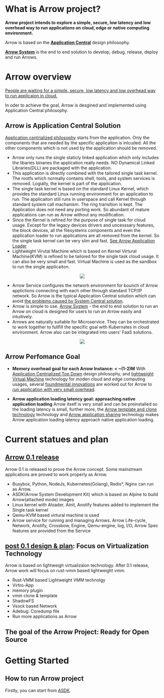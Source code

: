 # What is Arrow project?
**Arrow project intends to explore a simple, secure, low latency and low overhead way to run applications on cloud, edge or native computing environment.**

Arrow is based on the [**Application Central**](/TopDown.md) design philosophy.

[**Arrow System**](/ArrowSystemVision.md) is the end to end solution to develop, debug, release, deploy and run Arrows.


# Arrow overview
[People are waiting for a simple, secure, low latency and low overhead way to run applicaion in cloud.](ArrowIsUseful.md)

In oder to achieve the goal, Arrow is desgined and implemented using Application Central philosophy.

## Arrow is Application Central Solution
[Application centrialized philosophy](TopDown.md#application-central-philosophy) starts from the application. Only the components that are needed by the specific applicaiton is inlcuded. All the other components which is not used by the application should be removed.

- Arrow only runs the single staticly linked application which only includes the libaries binaries the application really needs. NO Dynamical Linked Libraries(DLL) are packaged with the application.
- This application is directly combined with the tailored single task kernel. The rootfs which normally contains shell, tools, and system services is removed. Logially, the kernel is part of the application.
- The single task kernel is based on the standard Linux Kernel, which provides the standard Linux running environment for an application to run. The applicaiton still runs in userspace and call Kernel through standard system call machanism. The ring transition is kept. The Application does not need any porting work. So abundant of mature applications can run as Arrow without any modification.
- Since the Kernel is refined for the purpose of single task for cloud usage. Except for the legacy devices drivers and uncesssary features, the block devices, all the filesystems components and even the application loader to run applications are all removed from the kernel. So the single task kernel can be very slim and fast. [See Arrow Application Loader](/Benefits.md)
- Lightweight Virutal Machine which is based on Kernel Virtural Machine(KVM) is refined to be tailored for the single task cloud usage. It can also be very small and fast. Virtual Machine is used as the sandbox to run the single applicaiton.

<p align="center">
  <img src="https://github.com/Walnux/Arrow_Documents/blob/master/images/ArrowFramework.png">
</p>

- Arrow Service configures the network environment for bounch of Arrow applictions connecting with each other through standard TCP/IP network. So Arrow is the typical Application Central solution which can avoid [the problems caused by System Central solution](TopDown.md#problems-caused-by-system-central-solution).   
- Arrow is simple to use. [Arrow System](/ArrowSystemVision.md) - the end to end solution to run an Arrow on cloud is designed for users to run an Arrow easily and intuitively.
- Arrows are naturally suitable for Microservice. They can be orchestrated to work together to fullfill the specific goal with Kubernates in cloud environment. Arrow also can be integrated into users' FaaS solutions.

<p align="center">
  <img src="https://github.com/Walnux/Arrow_Documents/blob/master/images/ArrowSystem.png">
</p>

## Arrow Perfomance Goal
- **Memory overhead goal for each Arrow Instance:  < ~(1-2)M**
With [Application Centrialized Top Down](/path/to/topdown) design philosophy, and [lightweight Virtual Machine](/path/to/lightweithtVirtualMachine) technology for moden cloud and edge computing usages, several [foundmental innovations](/path/to/innovations) are worked out for Arrow to [run application with very small overhead](/path/to/overhead). 

- **Arrow application loading latency goal: approaching native application loading**
Arrow itself is very small and can be preinstalled so the loading latency is small, further more, the [Arrow template and clone technology](/path/to/AtemplateClone) technology and [Arrow application sharing](/path/toAshareing) technology makes Arrow application loading latency approach native application loading.



# Current statues and plan
## [Arrow 0.1 release](/path/to/0.1Release)

Arrow 0.1 is released to prove the Arrow concept. Some mainstream applications are proved to work properly as Arrow.

- Busybox, Python, NodeJs, Kubernetes(Golang), Redis*, Nginx can run as Arrow. 
- ASDK(Arrow System Development Kit) which is based on Alpine to build Arrow(attached mode) images
- Linux kernel with Aloader, Ainit, Anotify features added to implement the Single task kernel
- Qemu-KVM based virtural machine is used
- Arrow service for running and managing Arrows. Arrow Life-cycle, Network, Anotify, Crossbow, Engine, Qemu-engine, log, I/O, Arrow Spec features are provided from the Service

## [post 0.1 design & plan](/Path/to/0.2ReleasePlan): Focus on Virtualization Technology
Arrow is based on lightweigh virtualizaion technology. After 0.1 release,  Arrow work will focus on rust-vmm based lightweight vmm.   

- Rust-VMM based Lightweight VMM technolgy
- Virtro-App
- memory plugin
- vmm clone & template
- ShadowFS
- Vsock based Network
- Adebug: Coredump file
- Run more applications as Arrow

## The goal of the Arrow Project: Ready for Open Source

# Getting Started
## How to run Arrow project
Firstly, you can start from [ASDK](https://github.com/Walnux/Atools/tree/master/ASDK).
